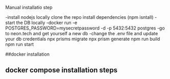Manual installatio  step

-install nodejs locally
clone the  repo
install dependencies (npm isntall)
-start the DB locally 
    -docker run -e POSTGRES_PASSWORD=mysecretpassword -d -p 5432:5432 postgres
    -go to neon.tech and get yourself a new db
-change the .env file and update your db credentials
npx prisms migrate
npx prism generate
npm run build 
npm run start


##docker installation


## docker compose installation steps